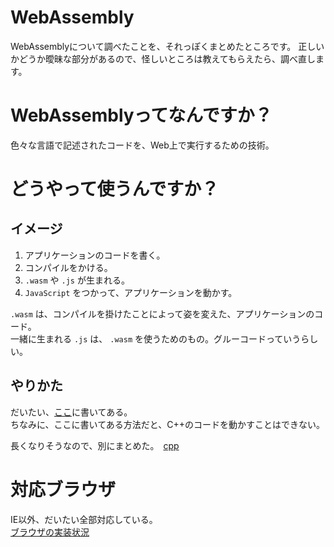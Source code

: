 # WebAssembly

WebAssemblyについて調べたことを、それっぽくまとめたところです。
正しいかどうか曖昧な部分があるので、怪しいところは教えてもらえたら、調べ直します。

# WebAssemblyってなんですか？

色々な言語で記述されたコードを、Web上で実行するための技術。

# どうやって使うんですか？

## イメージ

1. アプリケーションのコードを書く。
2. コンパイルをかける。
3. ```.wasm``` や ```.js``` が生まれる。
4. ```JavaScript``` をつかって、アプリケーションを動かす。

```.wasm``` は、コンパイルを掛けたことによって姿を変えた、アプリケーションのコード。  
一緒に生まれる ```.js``` は、 ```.wasm``` を使うためのもの。グルーコードっていうらしい。

## やりかた

だいたい、[ここ](https://developer.mozilla.org/ja/docs/WebAssembly)に書いてある。  
ちなみに、ここに書いてある方法だと、C++のコードを動かすことはできない。

長くなりそうなので、別にまとめた。　[cpp](/cpp.md)

# 対応ブラウザ

IE以外、だいたい全部対応している。  
[ブラウザの実装状況](https://developer.mozilla.org/ja/docs/WebAssembly#Browser_compatibility)